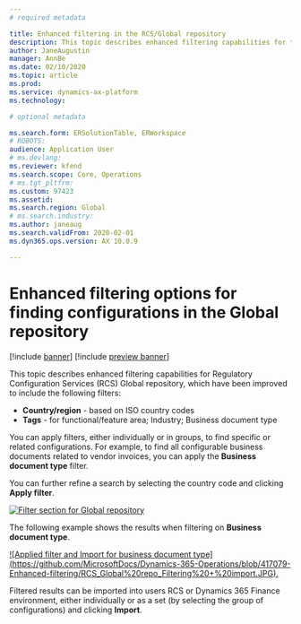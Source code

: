 ```yaml
---
# required metadata

title: Enhanced filtering in the RCS/Global repository
description: This topic describes enhanced filtering capabilities for the RCS Global repository, which have been improved to include the additional filters.
author: JaneAugustin      
manager: AnnBe
ms.date: 02/10/2020
ms.topic: article
ms.prod: 
ms.service: dynamics-ax-platform
ms.technology: 

# optional metadata

ms.search.form: ERSolutionTable, ERWorkspace
# ROBOTS: 
audience: Application User
# ms.devlang: 
ms.reviewer: kfend
ms.search.scope: Core, Operations
# ms.tgt_pltfrm: 
ms.custom: 97423
ms.assetid: 
ms.search.region: Global
# ms.search.industry: 
ms.author: janeaug
ms.search.validFrom: 2020-02-01
ms.dyn365.ops.version: AX 10.0.9

---
```


# Enhanced filtering options for finding configurations in the Global repository

[!include [banner](../includes/banner.md)]
[!include [preview banner](../includes/preview-banner.md)]

This topic describes enhanced filtering capabilities for Regulatory Configuration Services (RCS) Global repository, which have been improved to include the following filters: 
- **Country/region** - based on ISO country codes  
- **Tags** - for functional/feature area; Industry; Business document type 

You can apply filters, either individually or in groups, to find specific or related configurations. For example, to find all configurable business documents related to vendor invoices, you can apply the **Business document type** filter. 

You can further refine a search by selecting the country code and clicking **Apply filter**.  

[![Filter section for Global repository](https://github.com/MicrosoftDocs/Dynamics-365-Operations/blob/417079-enhanced-filtering/RCS_Enhanced%20filter_section.JPG)](./media/ER-ExtLookup-Lookup1.gif)

The following example shows the results when filtering on **Business document type**. 

[![Applied filter and Import for business document type] (https://github.com/MicrosoftDocs/Dynamics-365-Operations/blob/417079-Enhanced-filtering/RCS_Global%20repo_Filtering%20+%20import.JPG).](./media/ER-ExtLookup-Lookup1.gif)

Filtered results can be imported into users RCS or Dynamics 365 Finance environment, either individually or as a set (by selecting the group of configurations) and clicking **Import**.






